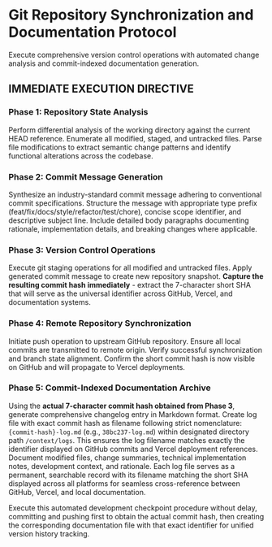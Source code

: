 # Git Repository Synchronization and Documentation Protocol

Execute comprehensive version control operations with automated change analysis and commit-indexed documentation generation.

## IMMEDIATE EXECUTION DIRECTIVE

### Phase 1: Repository State Analysis
Perform differential analysis of the working directory against the current HEAD reference. Enumerate all modified, staged, and untracked files. Parse file modifications to extract semantic change patterns and identify functional alterations across the codebase.

### Phase 2: Commit Message Generation
Synthesize an industry-standard commit message adhering to conventional commit specifications. Structure the message with appropriate type prefix (feat/fix/docs/style/refactor/test/chore), concise scope identifier, and descriptive subject line. Include detailed body paragraphs documenting rationale, implementation details, and breaking changes where applicable.

### Phase 3: Version Control Operations
Execute git staging operations for all modified and untracked files. Apply generated commit message to create new repository snapshot. **Capture the resulting commit hash immediately** - extract the 7-character short SHA that will serve as the universal identifier across GitHub, Vercel, and documentation systems.

### Phase 4: Remote Repository Synchronization
Initiate push operation to upstream GitHub repository. Ensure all local commits are transmitted to remote origin. Verify successful synchronization and branch state alignment. Confirm the short commit hash is now visible on GitHub and will propagate to Vercel deployments.

### Phase 5: Commit-Indexed Documentation Archive
Using the **actual 7-character commit hash obtained from Phase 3**, generate comprehensive changelog entry in Markdown format. Create log file with exact commit hash as filename following strict nomenclature: `{commit-hash}-log.md` (e.g., `38bc237-log.md`) within designated directory path `/context/logs`. This ensures the log filename matches exactly the identifier displayed on GitHub commits and Vercel deployment references. Document modified files, change summaries, technical implementation notes, development context, and rationale. Each log file serves as a permanent, searchable record with its filename matching the short SHA displayed across all platforms for seamless cross-reference between GitHub, Vercel, and local documentation.

Execute this automated development checkpoint procedure without delay, committing and pushing first to obtain the actual commit hash, then creating the corresponding documentation file with that exact identifier for unified version history tracking.